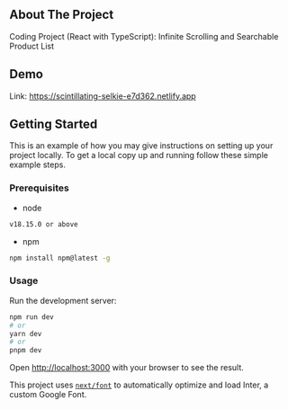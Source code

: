 ## About The Project
Coding Project (React with TypeScript): Infinite Scrolling and Searchable Product List

## Demo
Link: https://scintillating-selkie-e7d362.netlify.app

## Getting Started
This is an example of how you may give instructions on setting up your project locally. To get a local copy up and running follow these simple example steps.

### Prerequisites
- node
```bash
v18.15.0 or above
```

- npm
```bash
npm install npm@latest -g
```

### Usage

Run the development server:

```bash
npm run dev
# or
yarn dev
# or
pnpm dev
```

Open [http://localhost:3000](http://localhost:3000) with your browser to see the result.

This project uses [`next/font`](https://nextjs.org/docs/basic-features/font-optimization) to automatically optimize and load Inter, a custom Google Font.

